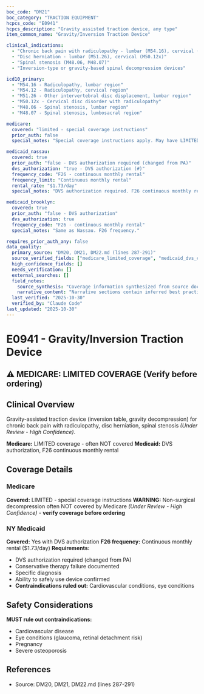 ```yaml
---
boc_code: "DM21"
boc_category: "TRACTION EQUIPMENT"
hcpcs_code: "E0941"
hcpcs_description: "Gravity assisted traction device, any type"
item_common_name: "Gravity/Inversion Traction Device"

clinical_indications:
  - "Chronic back pain with radiculopathy - lumbar (M54.16), cervical (M54.12)"
  - "Disc herniation - lumbar (M51.26), cervical (M50.12x)"
  - "Spinal stenosis (M48.06, M48.07)"
  - "Inversion-type or gravity-based spinal decompression devices"

icd10_primary:
  - "M54.16 - Radiculopathy, lumbar region"
  - "M54.12 - Radiculopathy, cervical region"
  - "M51.26 - Other intervertebral disc displacement, lumbar region"
  - "M50.12x - Cervical disc disorder with radiculopathy"
  - "M48.06 - Spinal stenosis, lumbar region"
  - "M48.07 - Spinal stenosis, lumbosacral region"

medicare:
  covered: "limited - special coverage instructions"
  prior_auth: false
  special_notes: "Special coverage instructions apply. May have LIMITED coverage - non-surgical decompression often NOT covered by Medicare. Verify coverage before ordering."

medicaid_nassau:
  covered: true
  prior_auth: "false - DVS authorization required (changed from PA)"
  dvs_authorization: "true - DVS authorization (#)"
  frequency_code: "F26 - continuous monthly rental"
  frequency_limit: "Continuous monthly rental"
  rental_rate: "$1.73/day"
  special_notes: "DVS authorization required. F26 continuous monthly rental ($1.73/day). Documentation: conservative therapy failure, specific diagnosis, ability to safely use device, contraindications ruled out (cardiovascular, eye conditions)."

medicaid_brooklyn:
  covered: true
  prior_auth: "false - DVS authorization"
  dvs_authorization: true
  frequency_code: "F26 - continuous monthly rental"
  special_notes: "Same as Nassau. F26 frequency."

requires_prior_auth_any: false
data_quality:
  primary_source: "DM20, DM21, DM22.md (lines 287-291)"
  source_verified_fields: ["medicare_limited_coverage", "medicaid_dvs_changed_from_pa", "f26_continuous_monthly", "rental_1.73_day", "conservative_therapy_failure", "contraindications_cardiovascular_eye"]
  high_confidence_fields: []
  needs_verification: []
  external_searches: []
  field_notes:
    source_synthesis: "Coverage information synthesized from source document"
    narrative_content: "Narrative sections contain inferred best practices and typical coverage patterns"
  last_verified: "2025-10-30"
  verified_by: "Claude Code"
last_updated: "2025-10-30"
---
```


# E0941 - Gravity/Inversion Traction Device

## ⚠️ MEDICARE: LIMITED COVERAGE (Verify before ordering)

## Clinical Overview
Gravity-assisted traction device (inversion table, gravity decompression) for chronic back pain with radiculopathy, disc herniation, spinal stenosis *(Under Review - High Confidence)*.

**Medicare:** LIMITED coverage - often NOT covered
**Medicaid:** DVS authorization, F26 continuous monthly rental

## Coverage Details

### Medicare
**Covered:** LIMITED - special coverage instructions
**WARNING:** Non-surgical decompression often NOT covered by Medicare *(Under Review - High Confidence)* - **verify coverage before ordering**

### NY Medicaid
**Covered:** Yes with DVS authorization
**F26 frequency:** Continuous monthly rental ($1.73/day)
**Requirements:**
- DVS authorization required (changed from PA)
- Conservative therapy failure documented
- Specific diagnosis
- Ability to safely use device confirmed
- **Contraindications ruled out:** Cardiovascular conditions, eye conditions

## Safety Considerations
**MUST rule out contraindications:**
- Cardiovascular disease
- Eye conditions (glaucoma, retinal detachment risk)
- Pregnancy
- Severe osteoporosis

## References
- Source: DM20, DM21, DM22.md (lines 287-291)
